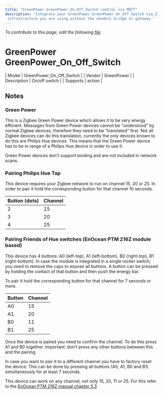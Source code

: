 ```yaml
---
title: "GreenPower GreenPower_On_Off_Switch control via MQTT"
description: "Integrate your GreenPower GreenPower_On_Off_Switch via Zigbee2mqtt with whatever smart home
 infrastructure you are using without the vendors bridge or gateway."
---
```


*To contribute to this page, edit the following
[file](https://github.com/Koenkk/zigbee2mqtt.io/blob/master/docs/devices/GreenPower_On_Off_Switch.md)*

# GreenPower GreenPower_On_Off_Switch

| Model | GreenPower_On_Off_Switch  |
| Vendor  | GreenPower  |
| Description | On/off switch |
| Supports | action |

## Notes


### Green Power
This is a Zigbee Green Power device which allows it to be very energy efficient.
Messages from Green Power devices cannot be "understood" by normal Zigbee devices, therefore they need to be "translated" first.
Not all Zigbee devices can do this translation, currently the only devices known to do this are Philips Hue devices. This means that the Green Power device has to be in range of a Philips Hue device in order to use it.

Green Power devices don't support binding and are not included in network scans.

### Pairing Philips Hue Tap
This device requires your Zigbee network to run on channel 15, 20 or 25. In order to pair it hold the corresponding button for that channel 10 seconds.

| Button (dots) | Channel |
|-|-|
| 2 | 15 |
| 3 | 20 |
| 4 | 25 |

### Pairing Friends of Hue switches (EnOcean PTM 216Z module based)
This device has 4 buttons: A0 (left-top), A1 (left-bottom), B0 (right-top), B1 (right-bottom). In case the module is integrated in a single rocker switch, you need to remove the caps to expose all buttons. A button can be pressed by holding the contact of that button and then push the energy bar.

To pair it hold the corresponding button for that channel for 7 seconds or more.

| Button | Channel |
|-|-|
| A0 | 15 |
| A1 | 20 |
| B0 | 11 |
| B1 | 25 |

Once the device is paired you need to confirm the channel. To do this press A1 and B0 together. Important: don't press any other buttons between this and the pairing.

In case you want to pair it to a different channel you have to factory reset the device. This can be done by pressing all buttons (A0, A1, B0 and B1) simultaneously for at least 7 seconds.

This device can work on any channel, not only 15, 20, 11 or 25. For this refer to the [EnOcean PTM 216Z manual chapter 5.3](https://www.enocean.com/en/products/enocean_modules_24ghz/ptm-216z/user-manual-pdf/)
